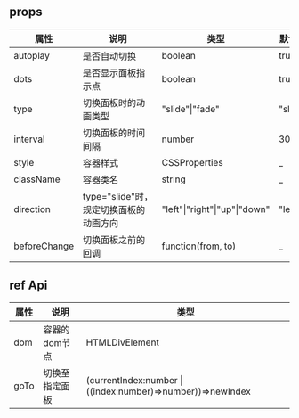 ## props
| 属性 | 说明 | 类型 | 默认值 | 
| --- | --- | --- | --- | 
| autoplay | 是否自动切换 | boolean | true |
| dots | 是否显示面板指示点 | boolean | true |
| type | 切换面板时的动画类型 | "slide"\|"fade" | "slide" |
| interval | 切换面板的时间间隔 | number | 3000 |
| style | 容器样式 | CSSProperties | _ |
| className | 容器类名 | string | _ |
| direction | type="slide"时，规定切换面板的动画方向 | "left"\|"right"\|"up"\|"down" | "left" |
| beforeChange | 切换面板之前的回调 | function(from, to) | _ |

## ref Api
| 属性 | 说明 | 类型 |
| --- | --- | --- |
| dom | 容器的dom节点 | HTMLDivElement |
| goTo | 切换至指定面板 | (currentIndex:number \| ((index:number)=>number))=>newIndex |
